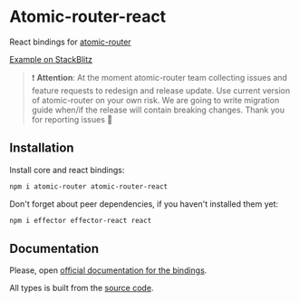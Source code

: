 # Atomic-router-react

React bindings for [atomic-router](https://github.com/atomic-router/atomic-router)

[Example on StackBlitz](https://stackblitz.com/edit/react-fglswy)

> ❗️ **Attention**: At the moment atomic-router team collecting issues and feature requests to redesign and release update. Use current version of atomic-router on your own risk. We are going to write migration guide when/if the release will contain breaking changes. Thank you for reporting issues 🧡

## Installation

Install core and react bindings:

```bash
npm i atomic-router atomic-router-react
```

Don't forget about peer dependencies, if you haven't installed them yet:

```bash
npm i effector effector-react react
```

## Documentation

Please, open [official documentation for the bindings](https://atomic-router.github.io/react/installation.html).

All types is built from the [source code](https://github.com/atomic-router/react/tree/main/src).
